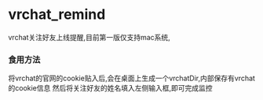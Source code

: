 # vrchat_remind
vrchat关注好友上线提醒,目前第一版仅支持mac系统, 
### 食用方法
将vrchat的官网的cookie贴入后,会在桌面上生成一个vrchatDir,内部保存有vrchat的cookie信息
然后将关注好友的姓名填入左侧输入框,即可完成监控
